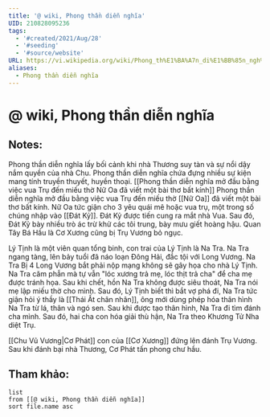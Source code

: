 ```yaml
---
title: '@ wiki, Phong thần diễn nghĩa'
UID: 210828095236
tags:
  - '#created/2021/Aug/28'
  - '#seeding'
  - '#source/website'
URL: https://vi.wikipedia.org/wiki/Phong_th%E1%BA%A7n_di%E1%BB%85n_ngh%C4%A9a
aliases:
  - Phong thần diễn nghĩa
---
```

# @ wiki, Phong thần diễn nghĩa

## Notes:
Phong thần diễn nghĩa lấy bối cảnh khi nhà Thương suy tàn và sự nổi dậy nắm quyền của nhà Chu.
Phong thần diễn nghĩa chứa đựng nhiều sự kiện mang tính truyền thuyết, huyền thoại.
[[Phong thần diễn nghĩa mở đầu bằng việc vua Trụ đến miếu thờ Nữ Oa đã viết một bài thơ bất kính]]
Phong thần diễn nghĩa mở đầu bằng việc vua Trụ đến miếu thờ [[Nữ Oa]] đã viết một bài thơ bất kính. Nữ Oa tức giận cho 3 yêu quái mê hoặc vua trụ, một trong số chúng nhập vào [[Đát Kỷ]]. Đát Kỷ được tiến cung ra mắt nhà Vua. Sau đó, Đát Kỷ bày nhiều trò ác trừ khử các tôi trung, bày mưu giết hoàng hậu. Quan Tây Bá Hầu là Cơ Xương cũng bị Trụ Vương bỏ ngục.

Lý Tịnh là một viên quan tổng binh, con trai của Lý Tịnh là Na Tra. Na Tra ngang tàng, lên bảy tuổi đã náo loạn Đông Hải, đắc tội với Long Vương. Na Tra Bị 4 Long Vương bắt phải nộp mạng không sẽ gây họa cho nhà Lý Tịnh. Na Tra căm phẫn mà tự vẫn "lóc xương trả mẹ, lóc thịt trả cha" để cha mẹ được tránh họa. Sau khi chết, hồn Na Tra không được siêu thoát, Na Tra nói mẹ lập miếu thờ cho mình. Sau đó, Lý Tịnh biết thì bắt vợ phá đi, Na Tra tức giận hỏi ý thầy là [[Thái Ất chân nhân]], ông mới dùng phép hóa thân hình Na Tra từ lá, thân và ngó sen. Sau khi được tạo thân hình, Na Tra đi tìm đánh cha mình.  Sau đó, hai cha con hóa giải thù hận, Na Tra theo Khương Tử Nha diệt Trụ.

[[Chu Vũ Vương|Cơ Phát]] con của [[Cơ Xương]] đứng lên đánh Trụ Vương. Sau khi đánh bại nhà Thương, Cơ Phát tấn phong chư hầu.


## Tham khảo:
```dataview
list
from [[@ wiki, Phong thần diễn nghĩa]]
sort file.name asc
```